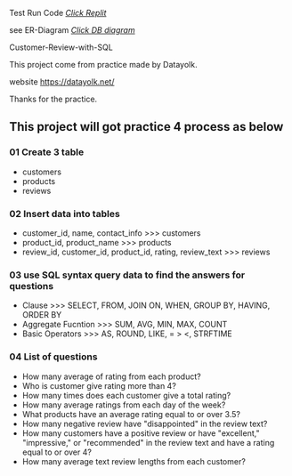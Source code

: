 
Test Run Code [_Click Replit_](https://replit.com/@spanthu/CustomerReview)

see ER-Diagram [_Click DB diagram_](https://dbdiagram.io/d/Customer-Review-Diagram-6519135bffbf5169f0ce6d84)

Customer-Review-with-SQL

This project come from practice made by Datayolk.

website https://datayolk.net/

Thanks for the practice.

## This project will got practice 4 process as below

### 01 Create 3 table
- customers
- products
- reviews

### 02 Insert data into tables
- customer_id, name, contact_info >>> customers
- product_id, product_name >>> products
- review_id, customer_id, product_id, rating, review_text >>> reviews

### 03 use SQL syntax query data to find the answers for questions
- Clause >>> SELECT, FROM, JOIN ON, WHEN, GROUP BY, HAVING, ORDER BY
- Aggregate Fucntion >>> SUM, AVG, MIN, MAX, COUNT
- Basic Operators >>> AS, ROUND, LIKE, = > <, STRFTIME

### 04 List of questions
- How many average of rating from each product?
- Who is customer give rating more than 4?
- How many times does each customer give a total rating?
- How many average ratings from each day of the week?
- What products have an average rating equal to or over 3.5?
- How many negative review have "disappointed" in the review text?
- How many customers have a positive review or have "excellent,"  "impressive," or "recommended" in the review text and have a rating equal to or over 4?
- How many average text review lengths from each customer?
